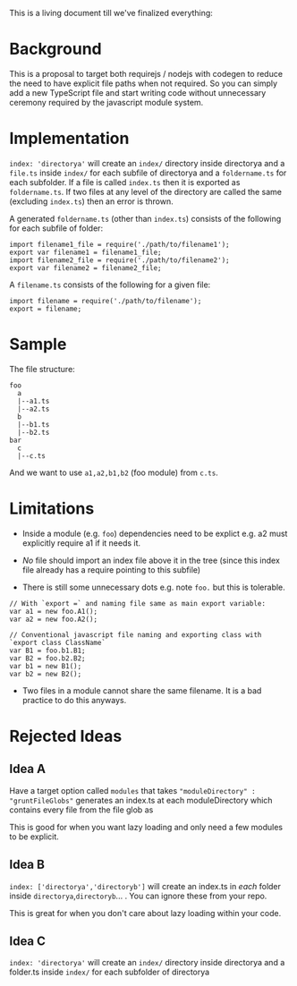 This is a living document till we've finalized everything:

# Background 

This is a proposal to target both requirejs / nodejs with codegen to reduce the need to have explicit file paths when not required. So you can simply add a new TypeScript file and start writing code without unnecessary ceremony required by the javascript module system.

# Implementation
`index: 'directorya'` will create an `index/` directory inside directorya and a `file.ts` inside `index/` for each subfile of directorya and a `foldername.ts` for each subfolder. If a file is called `index.ts` then it is exported as `foldername.ts`. If two files at any level of the directory are called the same (excluding `index.ts`) then an error is thrown.

A generated `foldername.ts` (other than `index.ts`) consists of the following for each subfile of folder: 

```
import filename1_file = require('./path/to/filename1');
export var filename1 = filename1_file;
import filename2_file = require('./path/to/filename2');
export var filename2 = filename2_file;
```

A `filename.ts` consists of the following for a given file: 

```
import filename = require('./path/to/filename');
export = filename;
```

# Sample
The file structure: 

```
foo
  a
  |--a1.ts
  |--a2.ts
  b
  |--b1.ts
  |--b2.ts
bar
  c
  |--c.ts
```

And we want to use `a1,a2,b1,b2` (foo module) from `c.ts`.

# Limitations
* Inside a module  (e.g. `foo`) dependencies need to be explict e.g. a2 must explicitly require a1 if it needs it. 

* *No* file should import an index file above it in the tree (since this index file already has a require pointing to this subfile)

* There is still some unnecessary dots e.g. note `foo.` but this is tolerable. 

```
// With `export =` and naming file same as main export variable: 
var a1 = new foo.A1();
var a2 = new foo.A2();

// Conventional javascript file naming and exporting class with `export class ClassName`
var B1 = foo.b1.B1;
var B2 = foo.b2.B2;
var b1 = new B1();
var b2 = new B2();
```

* Two files in a module cannot share the same filename. It is a bad practice to do this anyways.

# Rejected Ideas

## Idea A
Have a target option called `modules` that takes `"moduleDirectory" : "gruntFileGlobs"` generates an index.ts at each moduleDirectory which contains every file from the file glob as 

This is good for when you want lazy loading and only need a few modules to be explicit. 

## Idea B
`index: ['directorya','directoryb']` will create an index.ts in *each* folder inside `directorya`,`directoryb`... . You can ignore these from your repo. 

This is great for when you don't care about lazy loading within your code.

## Idea C 
`index: 'directorya'` will create an `index/` directory inside directorya and a folder.ts inside `index/` for each subfolder of directorya